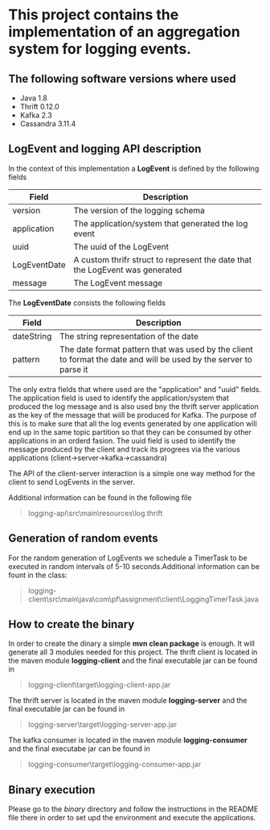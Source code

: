 # This project contains the implementation of an aggregation system for logging events.

## The following software versions where used
- Java 1.8
- Thrift 0.12.0
- Kafka 2.3
- Cassandra  3.11.4

## LogEvent and logging API description

In the context of this implementation a **LogEvent** is defined by the following fields

|Field|Description|
|-----|-----------|
|version|The version of the logging schema|
|application|The application/system that generated the log event|
|uuid|The uuid of the LogEvent|
|LogEventDate|A custom thrifr struct to represent the date that the LogEvent was generated|
|message|The LogEvent message|

The **LogEventDate** consists the following fields

|Field|Description|
|-----|-----------|
|dateString|The string representation of the date|
|pattern|The date format pattern that was used by the client to format the date and will be used by the server to parse it|

The only extra fields that where used are the "application" and "uuid" fields.
The application field is used to identify the application/system that produced the log message and is also used bny the thrift server application as the key of the message that wiill be produced for Kafka. The purpose of this is to make sure that all the log events generated by one application will end up in the same topic partition so that they can be consumed by other applications in an orderd fasion. 
The uuid field is used to identify the message produced by the client and track its progrees via the various applications (client->server->kafka->cassandra)

The API of the client-server interaction is a simple one way method for the client to send LogEvents in the server.

Additional information can be found in the following file
>logging-api\src\main\resources\log.thrift


## Generation of random events
For the random generation of LogEvents we schedule a TimerTask to be executed in random intervals of 5-10 seconds.Additional information can be fount in the class:
>logging-client\src\main\java\com\pf\assignment\client\LoggingTimerTask.java

## How to create the binary
In order to create the dinary a simple **mvn clean package** is enough. It will generate all 3 modules needed for this project.
The thrift client is located in the maven module **logging-client** and the final executable jar can be found in
>logging-client\target\logging-client-app.jar

The thrift server is located in the maven module **logging-server** and the final executable jar can be found in
>logging-server\target\logging-server-app.jar

The kafka consumer is located in the maven module **logging-consumer** and the final executabe jar can be found in
>logging-consumer\target\logging-consumer-app.jar

## Binary execution
Please go to the *binary* directory and follow the instructions in the README file there in order to set upd the environment and execute the applications.
